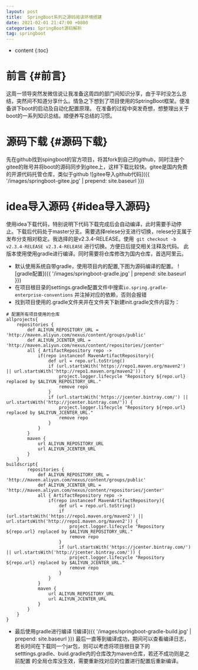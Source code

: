 ```yaml
---
layout: post
title:  SpringBoot系列之源码阅读环境搭建
date: 2021-02-01 21:47:00 +0800
categories: SpringBoot源码解析
tag: springboot
---
```


* content
{:toc}

前言                         {#前言}
===================================
这周一领导突然发微信说让我准备这周四的部门间知识分享，由于平时没怎么总结，突然间不知道分享什么。情急之下想到了项目使用的SptringBoot框架。便准备讲下boot的启动及自动化配置原理。
在准备的过程中突发奇想，想整理出关于boot的一系列知识总结。顺便养写总结的习惯。


源码下载                      {#源码下载}
=======================================
先在github找到spingboot的官方项目，将其fork到自己的github，同时注册个gitee的账号并将boot的源码同步到gitee上，这样下载比较快。gitee是国内免费的开源代码托管仓库，类似于github
![gitee导入github代码]({{ '/images/springboot-gitee.jpg' | prepend: site.baseurl  }})



idea导入源码					{#idea导入源码}
==========================================
使用idea下载代码，特别说明下代码下载完成后会自动编译，此时需要手动停止。下载后代码处于master分支。需要选择relese分支进行切换，relese分支属于发布分支相对稳定。我选择的是v2.3.4-RELEASE。使用` git checkout -b v2.3.4-RELEASE v2.3.4-RELEASE` 进行切换。方便日后提交相关注释及代码。
此版本使用使用gradle进行编译。同时需要将仓库修改为国内仓库，首选阿里云。
- 默认使用系统自带gradle，使用项目内的配置,下图为源码编译的配置。
![gradle配置]({{ '/images/springboot-gradle.jpg' | prepend: site.baseurl  }})
- 在项目根目录的settings.gradle配置文件中搜索`io.spring.gradle-enterprise-conventions` 并注掉对应的依赖，否则会报错
- 找到项目使用的.gradle文件夹并在文件夹下新建init.gradle文件内容为：
```
# 配置所有项目使用的仓库
allprojects{
    repositories {
        def ALIYUN_REPOSITORY_URL = 'http://maven.aliyun.com/nexus/content/groups/public'
        def ALIYUN_JCENTER_URL = 'http://maven.aliyun.com/nexus/content/repositories/jcenter'
        all { ArtifactRepository repo ->
            if(repo instanceof MavenArtifactRepository){
                def url = repo.url.toString()
                if (url.startsWith('https://repo1.maven.org/maven2') || url.startsWith('http://repo1.maven.org/maven2')) {
                    project.logger.lifecycle "Repository ${repo.url} replaced by $ALIYUN_REPOSITORY_URL."
                    remove repo
                }
                if (url.startsWith('https://jcenter.bintray.com/') || url.startsWith('http://jcenter.bintray.com/')) {
                    project.logger.lifecycle "Repository ${repo.url} replaced by $ALIYUN_JCENTER_URL."
                    remove repo
                }
            }
        }
        maven {
            url ALIYUN_REPOSITORY_URL
            url ALIYUN_JCENTER_URL
        }
    }
buildscript{
        repositories {
            def ALIYUN_REPOSITORY_URL = 'http://maven.aliyun.com/nexus/content/groups/public'
            def ALIYUN_JCENTER_URL = 'http://maven.aliyun.com/nexus/content/repositories/jcenter'
            all { ArtifactRepository repo ->
                if(repo instanceof MavenArtifactRepository){
                    def url = repo.url.toString()
                    if (url.startsWith('https://repo1.maven.org/maven2') || url.startsWith('http://repo1.maven.org/maven2')) {
                        project.logger.lifecycle "Repository ${repo.url} replaced by $ALIYUN_REPOSITORY_URL."
                        remove repo
                    }
                    if (url.startsWith('https://jcenter.bintray.com/') || url.startsWith('http://jcenter.bintray.com/')) {
                        project.logger.lifecycle "Repository ${repo.url} replaced by $ALIYUN_JCENTER_URL."
                        remove repo
                    }
                }
            }
            maven {
                url ALIYUN_REPOSITORY_URL
                url ALIYUN_JCENTER_URL
            }
        }
    }
}
```
- 最后使用gradle进行编译
![编译]({{ '/images/springboot-gradle-build.jpg' | prepend: site.baseurl }})
最后一直等到编译成功，期间可以查看编译日志，若长时间在下载同一个jar包，则可以考虑将项目根目录下的setttings.gradle、buid.gradle内的仓库改为maven仓库，若还不成功则是之前配置 的全局仓库没生效，需要重新找对应的位置进行配置后重新编译。
